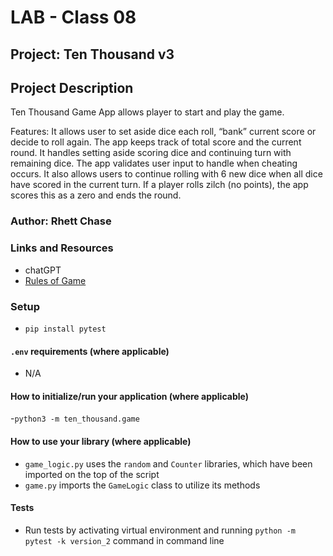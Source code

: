 # LAB - Class 08

## Project: Ten Thousand v3

## Project Description

Ten Thousand Game App allows player to start and play the game. 

Features: It allows user to set aside dice each roll, “bank” current score or decide to roll again. The app keeps track of total score and the current round. It handles setting aside scoring dice and continuing turn with remaining dice. The app validates user input to handle when cheating occurs. It also allows users to continue rolling with 6 new dice when all dice have scored in the current turn. If a player rolls zilch (no points), the app scores this as a zero and ends the round.

### Author: Rhett Chase

### Links and Resources
<!-- - [back-end server url](http://xyz.com/) (when applicable)
- [front-end application](http://xyz.com/) (when applicable) -->
- chatGPT
- [Rules of Game](https://en.wikipedia.org/wiki/Dice_10000)

### Setup

- `pip install pytest`

#### `.env` requirements (where applicable)

<!-- i.e.
- `PORT` - Port Number
- `DATABASE_URL` - URL to the running Postgres instance/db -->
- N/A

#### How to initialize/run your application (where applicable)

-`python3 -m ten_thousand.game`

#### How to use your library (where applicable)

- `game_logic.py` uses the `random` and `Counter` libraries, which have been imported on the top of the script
- `game.py` imports the `GameLogic` class to utilize its methods

#### Tests

- Run tests by activating virtual environment and running `python -m pytest -k version_2` command in command line
